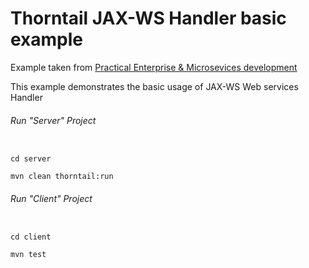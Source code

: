 Thorntail JAX-WS Handler basic example
=====================================

Example taken from [Practical Enterprise & Microsevices development](http://www.itbuzzpress.com/ebooks/java-ee-7-development-on-wildfly.html)

This example demonstrates the basic usage of JAX-WS Web services Handler

###### Run "Server" Project
```shell

cd server 

mvn clean thorntail:run
```
###### Run "Client" Project
```shell

cd client

mvn test
```
 